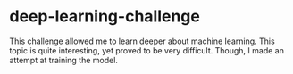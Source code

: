 # deep-learning-challenge

This challenge allowed me to learn deeper about machine learning. This topic is quite interesting, yet proved to be very difficult. Though, I made an attempt at training the model. 
